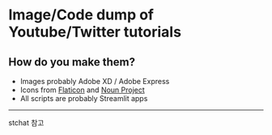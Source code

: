 # Image/Code dump of Youtube/Twitter tutorials

## How do you make them?

- Images probably Adobe XD / Adobe Express
- Icons from [Flaticon](https://www.flaticon.com/) and [Noun Project](https://thenounproject.com/)
- All scripts are probably Streamlit apps

---
stchat 참고
